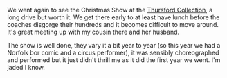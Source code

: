 We went again to see the Christmas Show at the
[Thursford Collection](https://www.thursford.com),
a long drive but worth it. We get there early to at least
have lunch before the coaches disgorge their hundreds
and it becomes difficult to move around. It's great
meeting up with my cousin there and her husband.

The show is well done, they vary it a bit year to year (so
this year we had a Norfolk bor comic and a circus performer),
it was sensibly choreographed and performed but it just didn't
thrill me as it did the first year we went. I'm jaded I know.
